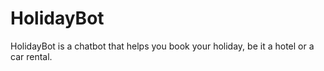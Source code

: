 # HolidayBot

HolidayBot is a chatbot that helps you book your holiday, be it a hotel or a car rental. 


